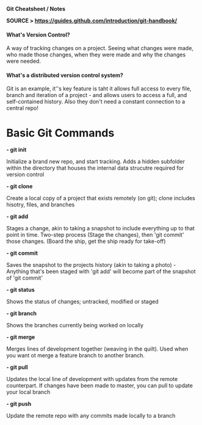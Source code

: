 __Git Cheatsheet / Notes__

__SOURCE > https://guides.github.com/introduction/git-handbook/__

#### What's Version Control?
A way of tracking changes on a project. Seeing what changes were made, who made those changes, when they were made and why the changes were needed.

#### What's a distributed version control system?
Git is an example, it''s key feature is taht it allows full access to every file, branch and iteration of a project - and allows users to access a full, and self-contained history. Also they don't need a constant connection to a central repo!


# Basic Git Commands
__- git init__

Initialize a brand new repo, and start tracking. Adds a hidden subfolder within the directory that houses the internal data strucutre required for version control

__- git clone__

Create a local copy of a project that exists remotely (on git); clone includes hisotry, files, and branches

__- git add__

Stages a change, akin to taking a snapshot to include everything up to that point in time. Two-step process (Stage the changes), then 'git commit' those changes. (Board the ship, get the ship ready for take-off)

__- git commit__

Saves the snapshot to the projects history (akin to taking a photo) - Anything that's been staged with 'git add' will become part of the snapshot of 'git commit'

__- git status__

Shows the status of changes; untracked, modified or staged

__- git branch__

Shows the branches currently being worked on locally

__- git merge__

Merges lines of development together (weaving in the quilt). Used when you want ot merge a feature branch to another branch.

__- git pull__

Updates the local line of development with updates from the remote counterpart. If changes have been made to master, you can pull to update your local branch

__- git push__

Update the remote repo with any commits made locally to a branch

